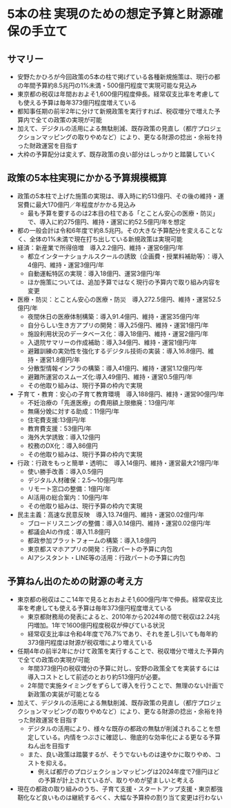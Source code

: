 # 5本の柱 実現のための想定予算と財源確保の手立て
## サマリー
- 安野たかひろが今回政策の5本の柱で掲げている各種新規施策は、現行の都の年間予算約8.5兆円の1%未満・500億円程度で実現可能な見込み
- 東京都の税収は年間おおよそ1,600億円程度伸長。経常収支比率を考慮しても使える予算は毎年373億円程度増えている
- 都知事任期の前半2年に分けて新規政策を実行すれば、税収増分で増えた予算内で全ての政策の実現が可能
- 加えて、デジタルの活用による無駄削減、既存政策の見直し（都庁プロジェクションマッピングの取りやめなど）により、更なる財源の捻出・余裕を持った財政運営を目指す
- 大枠の予算配分は変えず、既存政策の良い部分はしっかりと踏襲していく

## 政策の5本柱実現にかかる予算規模概算
- 政策の5本柱で上げた施策の実現は、導入時に約513億円、その後の維持・運営費に最大170億円／年程度がかかる見込み
  - 最も予算を要するのは2本目の柱である「とことん安心の医療・防災」で、導入に約275億円、維持・運営に約52.5億円/年を想定
- 都の一般会計は令和6年度で約8.5兆円。その大きな予算配分を変えることなく、全体の1%未満で現在打ち出している新規政策は実現可能
- 経済：新産業で所得倍増　導入2.2億円、維持・運営6億円/年
  - 都立インターナショナルスクールの誘致（企画費・授業料補助等）：導入4億円、維持・運営3億円/年
  - 自動運転特区の実現：導入18億円、運営3億円/年
  - ほか施策については、追加予算ではなく現行の予算内で取り組み内容を変更
- 医療・防災：とことん安心の医療・防災　導入272.5億円、維持・運営52.5億円/年
  - 夜間休日の医療体制構築：導入91.4億円、維持・運営35億円/年
  - 自分らしい生き方アプリの開発：導入25億円、維持・運営1億円/年
  - 施設利用状況のデータベース化：導入18億円、維持・運営2億円/年
  - 入退院サマリーの作成補助：導入34億円、維持・運営1億円/年
  - 避難訓練の実効性を強化するデジタル技術の実装：導入16.8億円、維持・運営1.8億円/年
  - 分散型情報インフラの構築：導入41億円、維持・運営1.12億円/年
  - 避難所運営のスムーズ化:導入49億円、維持・運営0.5億円/年
  - その他取り組みは、現行予算の枠内で実現
- 子育て・教育：安心の子育て教育環境　導入188億円、維持・運営90億円/年
  - 不妊治療の「先進医療」の費用額上限撤廃：13億円/年
  - 無痛分娩に対する助成：11億円/年
  - 住宅費支援:13億円/年
  - 教育費支援：53億円/年
  - 海外大学誘致：導入12億円
  - 校務のDX化：導入86億円
  - その他取り組みは、現行予算の枠内で実現
- 行政：行政をもっと簡単・透明に　導入14億円、維持・運営最大21億円/年
  - 使い勝手改善：導入0.5億円
  - デジタル人材確保：2.5～10億円/年
  - リモート窓口の整備：1億円/年
  - AI活用の総合案内：10億円/年
  - その他取り組みは、現行予算の枠内で実現
- 民主主義：高速な民意反映　導入13.74億円、維持・運営0.02億円/年
  - ブロードリスニングの整備：導入0.14億円、維持・運営0.02億円/年
  - 都議会AIの作成：導入11.8億円
  - 都政参加プラットフォームの構築：導入1.8億円
  - 東京都スマホアプリの開発：行政パートの予算に内包
  - AIアシスタント・LINE等の活用：行政パートの予算に内包

## 予算ねん出のための財源の考え方
- 東京都の税収はここ14年で見るとおおよそ1,600億円/年で伸長。経常収支比率を考慮しても使える予算は毎年373億円程度増えている
  - 東京都財務局の発表によると、2010年から2024年の間で税収は2.24兆円増加。1年で1600億円程度税収が伸びている状況
  - 経常収支比率は令和4年度で76.7%であり、それを差し引いても毎年約373億円程度は財源が税収増により増えている
- 任期4年の前半2年にかけて政策を実行することで、税収増分で増えた予算内で全ての政策の実現が可能
  - 年間373億円の税収増分の予算に対し、安野の政策全てを実装するには導入コストとして前述のとおり約513億円が必要。
  - 2年間で実施タイミングをずらして導入を行うことで、無理のない計画で新政策の実装が可能となる
- 加えて、デジタルの活用による無駄削減、既存政策の見直し（都庁プロジェクションマッピングの取りやめなど）により、更なる財源の捻出・余裕を持った財政運営を目指す
  - デジタルの活用により、様々な既存の都政の無駄が削減されることを想定している。内情をつぶさに確認し、徹底的な効率化による更なる予算ねん出を目指す
  - また、良い政策は踏襲するが、そうでないものは速やかに取りやめ、コストを抑える。
    - 例えば都庁のプロジェクションマッピングは2024年度で7億円ほどの予算が計上されているが、取りやめが望ましいと考える
- 現在の都政の取り組みのうち、子育て支援・スタートアップ支援・東京都強靭化など良いものは継続するべく、大幅な予算枠の割り当て変更は行わない
  
